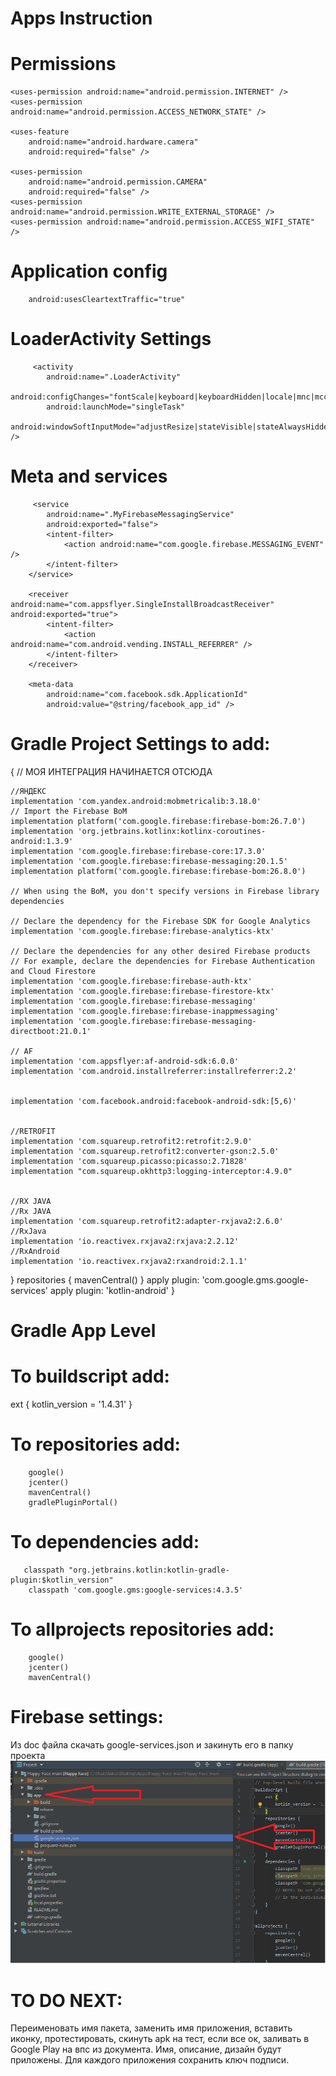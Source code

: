 # Apps Instruction


# Permissions
    <uses-permission android:name="android.permission.INTERNET" />
    <uses-permission android:name="android.permission.ACCESS_NETWORK_STATE" />

    <uses-feature
        android:name="android.hardware.camera"
        android:required="false" />

    <uses-permission
        android:name="android.permission.CAMERA"
        android:required="false" />
    <uses-permission android:name="android.permission.WRITE_EXTERNAL_STORAGE" />
    <uses-permission android:name="android.permission.ACCESS_WIFI_STATE" />
    
 # Application config
        android:usesCleartextTraffic="true"
        
 # LoaderActivity Settings
         <activity
            android:name=".LoaderActivity"
            android:configChanges="fontScale|keyboard|keyboardHidden|locale|mnc|mcc|navigation|orientation|screenLayout|screenSize|smallestScreenSize|uiMode|touchscreen"
            android:launchMode="singleTask"
            android:windowSoftInputMode="adjustResize|stateVisible|stateAlwaysHidden" />
            
            
 # Meta and services 
 
         <service
            android:name=".MyFirebaseMessagingService"
            android:exported="false">
            <intent-filter>
                <action android:name="com.google.firebase.MESSAGING_EVENT" />
            </intent-filter>
        </service>

        <receiver android:name="com.appsflyer.SingleInstallBroadcastReceiver" android:exported="true">
            <intent-filter>
                <action android:name="com.android.vending.INSTALL_REFERRER" />
            </intent-filter>
        </receiver>

        <meta-data
            android:name="com.facebook.sdk.ApplicationId"
            android:value="@string/facebook_app_id" />
            
            
            
            
            
            
            
 # Gradle Project Settings to add:
 {
     // МОЯ ИНТЕГРАЦИЯ НАЧИНАЕТСЯ ОТСЮДА

    //ЯНДЕКС
    implementation 'com.yandex.android:mobmetricalib:3.18.0'
    // Import the Firebase BoM
    implementation platform('com.google.firebase:firebase-bom:26.7.0')
    implementation 'org.jetbrains.kotlinx:kotlinx-coroutines-android:1.3.9'
    implementation 'com.google.firebase:firebase-core:17.3.0'
    implementation 'com.google.firebase:firebase-messaging:20.1.5'
    implementation platform('com.google.firebase:firebase-bom:26.8.0')

    // When using the BoM, you don't specify versions in Firebase library dependencies

    // Declare the dependency for the Firebase SDK for Google Analytics
    implementation 'com.google.firebase:firebase-analytics-ktx'

    // Declare the dependencies for any other desired Firebase products
    // For example, declare the dependencies for Firebase Authentication and Cloud Firestore
    implementation 'com.google.firebase:firebase-auth-ktx'
    implementation 'com.google.firebase:firebase-firestore-ktx'
    implementation 'com.google.firebase:firebase-messaging'
    implementation 'com.google.firebase:firebase-inappmessaging'
    implementation 'com.google.firebase:firebase-messaging-directboot:21.0.1'

    // AF
    implementation 'com.appsflyer:af-android-sdk:6.0.0'
    implementation 'com.android.installreferrer:installreferrer:2.2'


    implementation 'com.facebook.android:facebook-android-sdk:[5,6)'


    //RETROFIT
    implementation 'com.squareup.retrofit2:retrofit:2.9.0'
    implementation 'com.squareup.retrofit2:converter-gson:2.5.0'
    implementation 'com.squareup.picasso:picasso:2.71828'
    implementation "com.squareup.okhttp3:logging-interceptor:4.9.0"


    //RX JAVA
    //Rx JAVA
    implementation 'com.squareup.retrofit2:adapter-rxjava2:2.6.0'
    //RxJava
    implementation 'io.reactivex.rxjava2:rxjava:2.2.12'
    //RxAndroid
    implementation 'io.reactivex.rxjava2:rxandroid:2.1.1'

}
repositories {
     mavenCentral()
    }
    apply plugin: 'com.google.gms.google-services'
    apply plugin: 'kotlin-android'
    }

# Gradle App Level

# To buildscript add:

  ext {
        kotlin_version = '1.4.31'
    }
# To repositories add: 

        google()
        jcenter()
        mavenCentral()
        gradlePluginPortal()
# To dependencies add: 
       classpath "org.jetbrains.kotlin:kotlin-gradle-plugin:$kotlin_version"
        classpath 'com.google.gms:google-services:4.3.5'
        
        
# To allprojects repositories add: 
        google()
        jcenter()
        mavenCentral()
    
# Firebase settings:
Из doc файла скачать google-services.json и закинуть его в папку проекта
![Screenshot](for_instruction.png)

# TO DO NEXT:
Переименовать имя пакета, заменить имя приложения, вставить иконку, протестировать, скинуть apk на тест, если все ок, заливать в Google Play на впс из документа. Имя, описание, дизайн будут приложены. Для каждого приложения сохранить ключ подписи.
